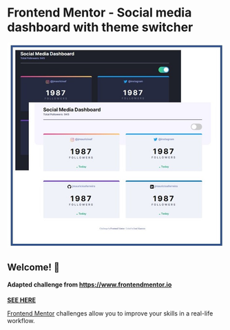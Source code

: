 # Frontend Mentor - Social media dashboard with theme switcher

![Design preview for the Social media dashboard with theme switcher coding challenge](./design/social-media-dash.jpg)

## Welcome! 👋

#### Adapted challenge from https://www.frontendmentor.io

**[SEE HERE](https://github.io/jmauricioaferreira/social-media-dashboard/)**



[Frontend Mentor](https://www.frontendmentor.io) challenges allow you to improve your skills in a real-life workflow.

